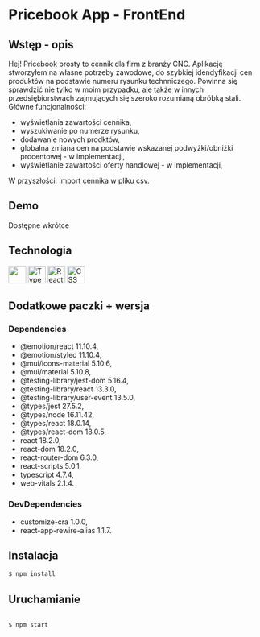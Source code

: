 [comment]: <> (<div position="center">)

[comment]: <> (<img src="./public/assets/images/readme_img.PNG">)

[comment]: <> (</div>)

# Pricebook App - FrontEnd

## Wstęp - opis

Hej! Pricebook prosty to cennik dla firm z branży CNC. Aplikację stworzyłem na własne potrzeby zawodowe, do szybkiej idendyfikacji cen produktów na podstawie numeru rysunku technniczego.
Powinna się sprawdzić nie tylko w moim przypadku, ale także w innych przedsiębiorstwach zajmujących się szeroko rozumianą obróbką stali.
Główne funcjonalności:
- wyświetlania zawartości cennika,
- wyszukiwanie po numerze rysunku,
- dodawanie nowych prodktów,
- globalna zmiana cen na podstawie wskazanej podwyżki/obniżki procentowej - w implementacji,
- wyświetlanie zawartości oferty handlowej - w implementacji,

W przyszłości: import cennika w pliku csv.

## Demo

Dostępne wkrótce

[comment]: <> ([![IMAGE ALT TEXT HERE]&#40;https://raw.githubusercontent.com/RadekJ87/OfferGenerator/main/public/assets/images/readme_img.PNG&#41;]&#40;https://youtu.be/yL0xIbkTV5w&#41;)

## Technologia

<div display="flex" flex-direction="row" align-items="center">
 <img src="https://camo.githubusercontent.com/c586f29f98242c3b31d1aab8109f8461c27bf870673111ea9f2f538446050961/68747470733a2f2f7777772e6c6967687467616c6c6572796a732e636f6d2f696d616765732f6c6f676f732f6a6176617363726970742e737667" width="35" data-canonical-src="https://www.lightgalleryjs.com/images/logos/javascript.svg" style="max-width: 100%;">
<img src="https://static.npmjs.com/255a118f56f5346b97e56325a1217a16.svg" width="35px" title="TypeScript icon" alt="TypeScript icon">
<img width="35px" src="https://user-images.githubusercontent.com/25181517/183897015-94a058a6-b86e-4e42-a37f-bf92061753e5.png" alt="React" title="React" style="max-width: 100%;">
<img width="35px" src="https://user-images.githubusercontent.com/25181517/183898674-75a4a1b1-f960-4ea9-abcb-637170a00a75.png" alt="CSS" title="CSS" style="max-width: 100%;">
</div>


## Dodatkowe paczki + wersja
  ### Dependencies
- @emotion/react 11.10.4,
- @emotion/styled 11.10.4,
- @mui/icons-material 5.10.6,
- @mui/material 5.10.8,
- @testing-library/jest-dom 5.16.4,
- @testing-library/react 13.3.0,
- @testing-library/user-event 13.5.0,
- @types/jest 27.5.2,
- @types/node 16.11.42,
- @types/react 18.0.14,
- @types/react-dom 18.0.5,
- react 18.2.0,
- react-dom 18.2.0,
- react-router-dom 6.3.0,
- react-scripts 5.0.1,
- typescript 4.7.4,
- web-vitals 2.1.4.

### DevDependencies

- customize-cra 1.0.0,
- react-app-rewire-alias 1.1.7.



## Instalacja

```bash
$ npm install
```


## Uruchamianie


```bash

$ npm start

```
